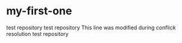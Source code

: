 # my-first-one
test repository
test repository
This line was modified during conflick resolution
test repository
